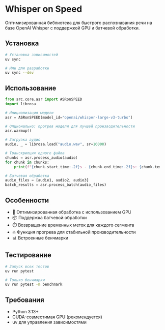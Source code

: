 # Whisper on Speed

Оптимизированная библиотека для быстрого распознавания речи на базе OpenAI Whisper с поддержкой GPU и батчевой обработки.

## Установка

```bash
# Установка зависимостей
uv sync

# Или для разработки
uv sync --dev
```

## Использование

```python
from src.core.asr import ASRonSPEED
import librosa

# Инициализация модели
asr = ASRonSPEED(model_id="openai/whisper-large-v3-turbo")

# Опционально: прогрев модели для лучшей производительности
asr.warmup()

# Загрузка аудио
audio, _ = librosa.load("audio.wav", sr=16000)

# Транскрипция одного файла
chunks = asr.process_audio(audio)
for chunk in chunks:
    print(f"{chunk.start_time:.2f}s - {chunk.end_time:.2f}s: {chunk.text}")

# Батчевая обработка
audio_files = [audio1, audio2, audio3]
batch_results = asr.process_batch(audio_files)
```

## Особенности

- 🚀 Оптимизированная обработка с использованием GPU
- 📦 Поддержка батчевой обработки
- ⏱️ Возвращение временных меток для каждого сегмента
- 🔥 Функция прогрева для стабильной производительности
- 📊 Встроенные бенчмарки

## Тестирование

```bash
# Запуск всех тестов
uv run pytest

# Только бенчмарки
uv run pytest -m benchmark
```

## Требования

- Python 3.13+
- CUDA-совместимая GPU (рекомендуется)
- uv для управления зависимостями
